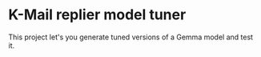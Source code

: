 # K-Mail replier model tuner

This project let's you generate tuned versions of a Gemma model and test it. 